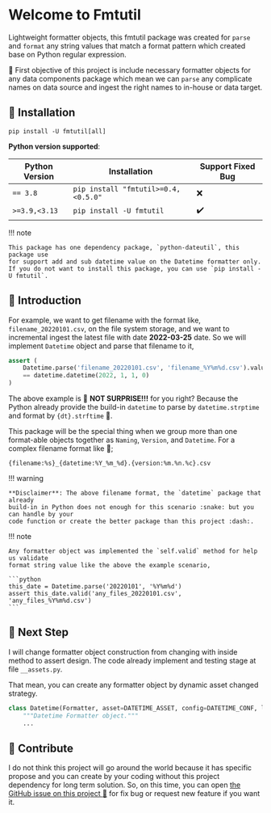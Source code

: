 # Welcome to Fmtutil

Lightweight formatter objects, this fmtutil package was created for `parse`
and `format` any string values that match a format pattern which created base on
Python regular expression.

:dart: First objective of this project is include necessary formatter objects for
any data components package which mean we can `parse` any complicate names on
data source and ingest the right names to in-house or data target.

## :round_pushpin: Installation

```shell
pip install -U fmtutil[all]
```

**Python version supported**:

| Python Version  | Installation                        | Support Fixed Bug  |
|-----------------|-------------------------------------|--------------------|
| `== 3.8`        | `pip install "fmtutil>=0.4,<0.5.0"` | :x:                |
| `>=3.9,<3.13`   | `pip install -U fmtutil`            | :heavy_check_mark: |

!!! note

    This package has one dependency package, `python-dateutil`, this package use
    for support add and sub datetime value on the Datetime formatter only.
    If you do not want to install this package, you can use `pip install -U fmtutil`.

## :beers: Introduction

For example, we want to get filename with the format like, `filename_20220101.csv`,
on the file system storage, and we want to incremental ingest the latest file with
date **2022-03-25** date. So we will implement `Datetime` object and parse
that filename to it,

```python
assert (
    Datetime.parse('filename_20220101.csv', 'filename_%Y%m%d.csv').value
    == datetime.datetime(2022, 1, 1, 0)
)
```

The above example is :yawning_face: **NOT SURPRISE!!!** for you right?
Because the Python already provide the build-in `datetime` to parse by `datetime.strptime`
and format by `{dt}.strftime` :banana:.

This package will be the special thing when we group more than one format-able
objects together as `Naming`, `Version`, and `Datetime`.
For a complex filename format like :triumph:;

```text
{filename:%s}_{datetime:%Y_%m_%d}.{version:%m.%n.%c}.csv
```

!!! warning

    **Disclaimer**: The above filename format, the `datetime` package that already
    build-in in Python does not enough for this scenario :snake: but you can handle by your
    code function or create the better package than this project :dash:.


!!! note

    Any formatter object was implemented the `self.valid` method for help us validate
    format string value like the above the example scenario,

    ```python
    this_date = Datetime.parse('20220101', '%Y%m%d')
    assert this_date.valid('any_files_20220101.csv', 'any_files_%Y%m%d.csv')
    ```

## :dart: Next Step

I will change formatter object construction from changing with inside method to
assert design. The code already implement and testing stage at file `__assets.py`.

That mean, you can create any formatter object by dynamic asset changed strategy.

```python
class Datetime(Formatter, asset=DATETIME_ASSET, config=DATETIME_CONF, level=10):
    """Datetime Formatter object."""
    ...
```

## :speech_balloon: Contribute

I do not think this project will go around the world because it has specific propose
and you can create by your coding without this project dependency for long term
solution. So, on this time, you can open [the GitHub issue on this project :raised_hands:](https://github.com/korawica/fmtutil/issues)
for fix bug or request new feature if you want it.
